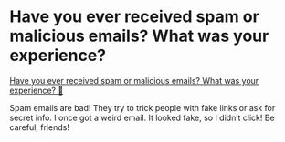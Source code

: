# Have you ever received spam or malicious emails? What was your experience?

[Have you ever received spam or malicious emails? What was your experience? 🔗](https://www.coursera.org/learn/introduction-to-computers-and-operating-systems-and-security/discussionPrompt/VAs7l/have-you-ever-received-spam-or-malicious-emails-what-was-your-experience)

Spam emails are bad!
They try to trick people with fake links or ask for secret info. I once got a weird email.
It looked fake, so I didn’t click! Be careful, friends!
